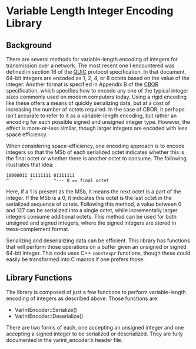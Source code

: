 # Variable Length Integer Encoding Library

## Background

There are several methods for variable-length encoding of integers for
transmission over a network. The most recent one I encountered was defined in
section 16 of the [QUIC](https://www.packetizer.com/rfc/rfc9000/) protocol
specification. In that document, 64-bit integers are encoded as 1, 2, 4, or 8
octets based on the value of the integer. Another format is specified in
Appendix B of the [CBOR](https://www.packetizer.com/rfc/rfc8949) specification,
which specifies how to encode any one of the typical integer sizes commonly
used on modern computers today. Using a rigid encoding like these offers a
means of quickly serializing data, but at a cost of increasing the number of
octets required. In the case of CBOR, it perhaps isn’t accurate to refer to it
as a variable-length encoding, but rather an encoding for each possible signed
and unsigned integer type. However, the effect is more-or-less similar, though
larger integers are encoded with less space efficiency.

When considering space-efficiency, one encoding approach is to encode integers
so that the MSb of each serialized octet indicates whether this is the final
octet or whether there is another octet to consume. The following illustrates
that idea:

```text
10000011 11111111 01111111
^        ^        ^--- 0 == final octet
```

Here, if a 1 is present as the MSb, it means the next octet is a part of the
integer. If the MSb is a 0, it indicates this octet is the last octet in the
serialized sequence of octets. Following this method, a value between 0 and 127
can be serialized into a single octet, while incrementally larger integers
consume additional octets. This method can be used for both unsigned and signed
integers, where the signed integers are stored in twos-complement format.

Serializing and deserializing data can be efficient. This library has functions
that will perform those operations on a buffer given an unsigned or signed
64-bit integer. This code uses C++ `constexpr` functions, though these could
easily be transformed into C macros if one prefers those.

## Library Functions

The library is composed of just a few functions to perform variable-length
encoding of integers as described above.  Those functions are:

* VarIntEncoder::Serialize()
* VarIntEncoder::Deserialize()

There are two forms of each, one accepting an unsigned integer and one
accepting a signed integer to be serialized or deserialized.  They are
fully documented in the varint_encoder.h header file.
